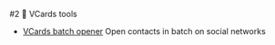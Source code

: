 #2 📇 VCards tools

- [VCards batch opener](https://hejny.github.io/vcards-batch-opener/) Open contacts in batch on social networks
